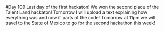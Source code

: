 #Day 109
Last day of the first hackaton!
We won the second place of the Talent Land hackaton!
Tomorrow I will upload a text explaining how everything was and now if parts of the code!
Tomorrow at 11pm we will travel to the State of Mexico to go for the second hackathon this week!
